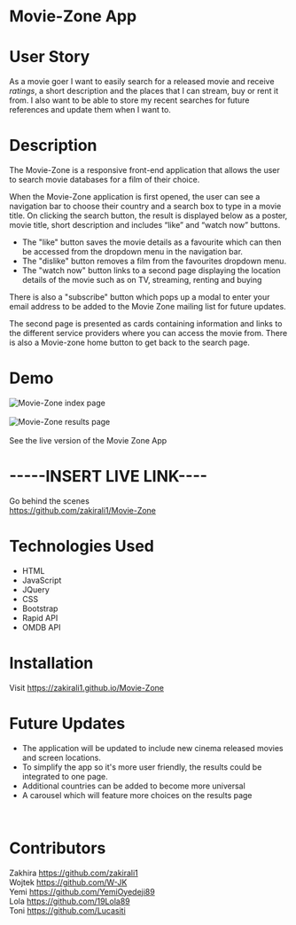 # **Movie-Zone App**

# User Story
As a movie goer I want to easily search for a released movie and receive *ratings*, a short description and the places that I can stream, buy or rent it from.
I also want to be able to store my recent searches for future references and update them when I want to.

# Description
The Movie-Zone is a responsive front-end application that allows the user to search movie databases for a film of their choice.

When the Movie-Zone application is first opened, the user can see a navigation bar to choose their country and a search box to type in a movie title.
On clicking the search button, the result is displayed below as a poster, movie title, short description and includes “like” and “watch now” buttons. 
- The "like" button saves the movie details as a favourite which can then be accessed from the dropdown menu in the navigation bar.
- The "dislike" button removes a film from the favourites dropdown menu.
- The "watch now" button links to a second page displaying the location details of the movie such as on TV, streaming, renting and buying<br/>

There is also a "subscribe" button which pops up a modal to enter your email address to be added to the Movie Zone mailing list for future updates.

The second page is presented as cards containing information and links to the  different service providers where you can access the movie from. There is also a Movie-zone home button to get back to the search page.




# Demo

![Movie-Zone index page](./README/mzpic1.png "Movie Zone Homepage screenshot")
\
\
![Movie-Zone results page](./README/pricesearch_screenshot.jpg "Movie Zone Second page screenshot")
\
\
See the live version of the Movie Zone App
# -----INSERT LIVE LINK----

Go behind the scenes<br/>
https://github.com/zakirali1/Movie-Zone
<br/>


# Technologies Used
- HTML
- JavaScript
- JQuery
- CSS
- Bootstrap
- Rapid API
- OMDB API

# Installation
Visit https://zakirali1.github.io/Movie-Zone


# Future Updates
- The application will be updated to include new cinema released movies and screen locations.
- To simplify the app so it's more user friendly, the results could be integrated to one page.
- Additional countries can be added to become more universal
- A carousel which will feature more choices on the results page
<br/>



# Contributors
Zakhira https://github.com/zakirali1 <br/>
Wojtek https://github.com/W-JK<br/>
Yemi https://github.com/YemiOyedeji89<br/>
Lola https://github.com/19Lola89<br/>
Toni https://github.com/Lucasiti




